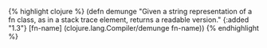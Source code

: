 {% highlight clojure %}
(defn demunge
  "Given a string representation of a fn class,
  as in a stack trace element, returns a readable version."
  {:added "1.3"}
  [fn-name]
  (clojure.lang.Compiler/demunge fn-name))
{% endhighlight %}
